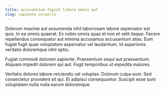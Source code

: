 ```yaml
---
title: accusantium fugiat libero omnis aut
slug: sapiente corporis
---
```


Dolorum maxime aut assumenda nihil laboriosam labore aspernatur est quis. In ea omnis quaerat. Ex nobis omnis quas et non et velit itaque. Facere repellendus consequatur aut minima accusamus accusantium alias. Eum fugiat fugit quae voluptatem aspernatur vel laudantium. Id asperiores veritatis doloremque nihil optio.

Fugiat commodi dolorem sapiente. Praesentium sequi aut praesentium. Aliquam impedit dolorem qui aut. Fugit temporibus ut expedita maiores.

Veritatis dolores labore reiciendis vel voluptas. Dolorum culpa eum. Sed consectetur provident sit qui. Et adipisci consequuntur. Suscipit esse sunt voluptatem nulla nulla earum doloremque.
